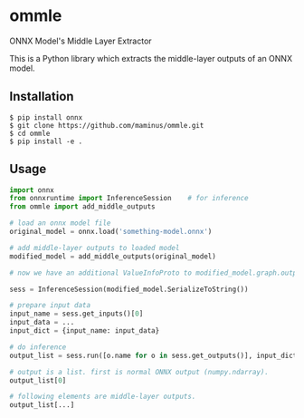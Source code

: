 # ommle
ONNX Model's Middle Layer Extractor

This is a Python library which extracts the middle-layer outputs of an ONNX model.

## Installation
```
$ pip install onnx
$ git clone https://github.com/maminus/ommle.git
$ cd ommle
$ pip install -e .
```

## Usage
```python
import onnx
from onnxruntime import InferenceSession    # for inference
from ommle import add_middle_outputs

# load an onnx model file
original_model = onnx.load('something-model.onnx')

# add middle-layer outputs to loaded model
modified_model = add_middle_outputs(original_model)

# now we have an additional ValueInfoProto to modified_model.graph.output[...]

sess = InferenceSession(modified_model.SerializeToString())

# prepare input data
input_name = sess.get_inputs()[0]
input_data = ...
input_dict = {input_name: input_data}

# do inference
output_list = sess.run([o.name for o in sess.get_outputs()], input_dict)

# output is a list. first is normal ONNX output (numpy.ndarray).
output_list[0]

# following elements are middle-layer outputs.
output_list[...]
```

